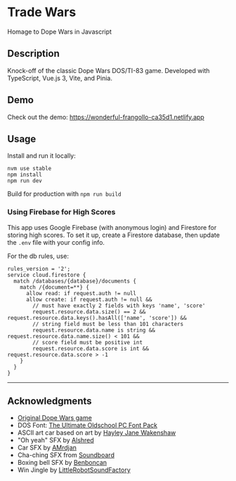 # Trade Wars

Homage to Dope Wars in Javascript

## Description

Knock-off of the classic Dope Wars DOS/TI-83 game. Developed with TypeScript, Vue.js 3, Vite, and Pinia.

## Demo

Check out the demo: https://wonderful-frangollo-ca35d1.netlify.app

## Usage

Install and run it locally:
```
nvm use stable
npm install
npm run dev
```

Build for production with `npm run build`

### Using Firebase for High Scores

This app uses Google Firebase (with anonymous login) and Firestore for storing high scores. To set it up, create a Firestore database, then update the `.env` file with your config info.

For the db rules, use:
```
rules_version = '2';
service cloud.firestore {
  match /databases/{database}/documents {
    match /{document=**} {
      allow read: if request.auth != null
      allow create: if request.auth != null &&
        // must have exactly 2 fields with keys 'name', 'score'
        request.resource.data.size() == 2 && request.resource.data.keys().hasAll(['name', 'score']) &&
        // string field must be less than 101 characters
        request.resource.data.name is string && request.resource.data.name.size() < 101 &&
        // score field must be positive int
        request.resource.data.score is int && request.resource.data.score > -1
    }
  }
}
```

---

## Acknowledgments

- [Original Dope Wars game](https://dopewars.sourceforge.io/)
- DOS Font: [The Ultimate Oldschool PC Font Pack](http://int10h.org/oldschool-pc-fonts/)
- ASCII art car based on art by [Hayley Jane Wakenshaw](https://www.asciiart.eu/vehicles/cars)
- "Oh yeah" SFX by [Alshred](https://freesound.org/people/Alshred/sounds/403828/)
- Car SFX by [AMrdjan](https://freesound.org/people/AMrdjan/sounds/635194/)
- Cha-ching SFX from [Soundboard](https://www.soundboard.com/sb/sound/962818)
- Boxing bell SFX by [Benboncan](https://freesound.org/people/Benboncan/sounds/66951/)
- Win Jingle by [LittleRobotSoundFactory](https://freesound.org/people/LittleRobotSoundFactory/sounds/270331/)
